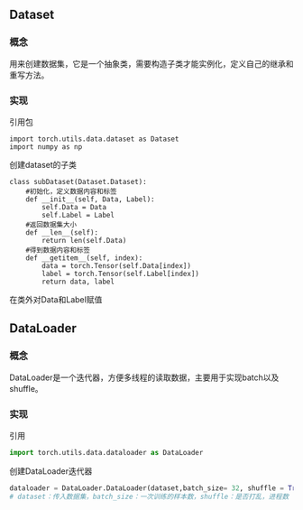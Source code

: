 ## Dataset

### 概念

用来创建数据集，它是一个抽象类，需要构造子类才能实例化，定义自己的继承和重写方法。

### 实现

引用包

```
import torch.utils.data.dataset as Dataset
import numpy as np
```

 创建dataset的子类

```
class subDataset(Dataset.Dataset):
    #初始化，定义数据内容和标签
    def __init__(self, Data, Label):
        self.Data = Data
        self.Label = Label
    #返回数据集大小
    def __len__(self):
        return len(self.Data)
    #得到数据内容和标签
    def __getitem__(self, index):
        data = torch.Tensor(self.Data[index])
        label = torch.Tensor(self.Label[index])
        return data, label
```

在类外对Data和Label赋值



## DataLoader

### 概念

DataLoader是一个迭代器，方便多线程的读取数据，主要用于实现batch以及shuffle。

### 实现

引用

```python
import torch.utils.data.dataloader as DataLoader
```

创建DataLoader迭代器

```python
dataloader = DataLoader.DataLoader(dataset,batch_size= 32, shuffle = True, num_workers= 2)
# dataset：传入数据集，batch_size：一次训练的样本数，shuffle：是否打乱，进程数
```

